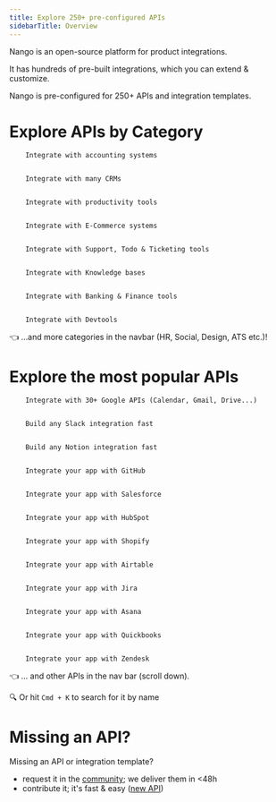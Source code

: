 ```yaml
---
title: Explore 250+ pre-configured APIs
sidebarTitle: Overview
---
```



Nango is an open-source platform for product integrations.

It has hundreds of pre-built integrations, which you can extend & customize.


Nango is pre-configured for 250+ APIs and integration templates.

# Explore APIs by Category


    
        Integrate with accounting systems
    
    
        Integrate with many CRMs
    
    
        Integrate with productivity tools
    
    
        Integrate with E-Commerce systems
    
    
        Integrate with Support, Todo & Ticketing tools
    
    
        Integrate with Knowledge bases
    
    
        Integrate with Banking & Finance tools
    
    
        Integrate with Devtools
    


👈 ...and more categories in the navbar (HR, Social, Design, ATS etc.)!

# Explore the most popular APIs


    
        Integrate with 30+ Google APIs (Calendar, Gmail, Drive...)
    
    
        Build any Slack integration fast
    
    
        Build any Notion integration fast
    
    
        Integrate your app with GitHub
    
    
        Integrate your app with Salesforce
    
    
        Integrate your app with HubSpot
    
    
        Integrate your app with Shopify
    
    
        Integrate your app with Airtable
    
    
        Integrate your app with Jira
    
    
        Integrate your app with Asana
    
    
        Integrate your app with Quickbooks
    
    
        Integrate your app with Zendesk
    


👈 ... and other APIs in the nav bar (scroll down).

🔍 Or hit `Cmd + K` to search for it by name

# Missing an API?

Missing an API or integration template?

- request it in the [community](https://nango.dev/slack); we deliver them in &lt;48h
- contribute it; it's fast & easy ([new API](/customize/guides/contribute-an-api))

